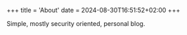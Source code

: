 +++
title = 'About'
date = 2024-08-30T16:51:52+02:00
+++

Simple, mostly security oriented, personal blog.
